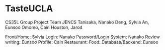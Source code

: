 # TasteUCLA
CS35L Group Project
Team JENCS
  Tanisaka, Nanako
  Deng, Sylvia
  An, Eunsoo
  Omomo, Cain
  Houston, Jarod

Front/Home: Sylvia
Login: Nanako
Password/Login System: Nanako
Review writing: Eunsoo
Profile: Cain
Restaurant: 
Food: 
Database/Backend: Eunsoo
